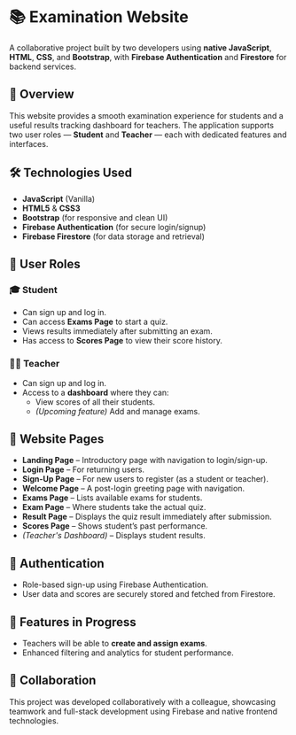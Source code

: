 # 📚 Examination Website

A collaborative project built by two developers using **native JavaScript**, **HTML**, **CSS**, and **Bootstrap**, with **Firebase Authentication** and **Firestore** for backend services.

## 🚀 Overview

This website provides a smooth examination experience for students and a useful results tracking dashboard for teachers. The application supports two user roles — **Student** and **Teacher** — each with dedicated features and interfaces.

## 🛠️ Technologies Used

- **JavaScript** (Vanilla)
- **HTML5** & **CSS3**
- **Bootstrap** (for responsive and clean UI)
- **Firebase Authentication** (for secure login/signup)
- **Firebase Firestore** (for data storage and retrieval)

## 👥 User Roles

### 🎓 Student

- Can sign up and log in.
- Can access **Exams Page** to start a quiz.
- Views results immediately after submitting an exam.
- Has access to **Scores Page** to view their score history.

### 👨‍🏫 Teacher

- Can sign up and log in.
- Access to a **dashboard** where they can:
  - View scores of all their students.
  - *(Upcoming feature)* Add and manage exams.

## 🧭 Website Pages

- **Landing Page** – Introductory page with navigation to login/sign-up.
- **Login Page** – For returning users.
- **Sign-Up Page** – For new users to register (as a student or teacher).
- **Welcome Page** – A post-login greeting page with navigation.
- **Exams Page** – Lists available exams for students.
- **Exam Page** – Where students take the actual quiz.
- **Result Page** – Displays the quiz result immediately after submission.
- **Scores Page** – Shows student’s past performance.
- *(Teacher's Dashboard)* – Displays student results.

## 🔐 Authentication

- Role-based sign-up using Firebase Authentication.
- User data and scores are securely stored and fetched from Firestore.

## 🧪 Features in Progress

- Teachers will be able to **create and assign exams**.
- Enhanced filtering and analytics for student performance.

## 🤝 Collaboration

This project was developed collaboratively with a colleague, showcasing teamwork and full-stack development using Firebase and native frontend technologies.
